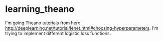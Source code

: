 # learning_theano
I'm going Theano tutorials from here http://deeplearning.net/tutorial/lenet.html#choosing-hyperparameters. I'm trying to implement different logistic loss functions. 
